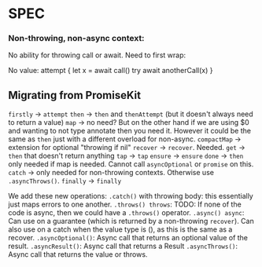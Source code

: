 # SPEC

### Non-throwing, non-async context:

No ability for throwing call or await. Need to first wrap:

No value:
attempt {
    let x = await call()
    try await anotherCall(x)
}

## Migrating from PromiseKit
`firstly` -> `attempt`
`then` -> `then` and `thenAttempt` (but it doesn't always need to return a value)
`map` -> no need? But on the other hand if we are using $0 and wanting to not type annotate then you need it. However it could be the same as `then` just with a different overload for non-async.
`compactMap` -> extension for optional "throwing if nil"
`recover` -> `recover`. Needed.
`get` -> `then` that doesn't return anything
`tap` -> `tap`
`ensure` -> `ensure`
`done` -> `then` only needed if map is needed. Cannot call `asyncOptional` or `promise` on this.
`catch` -> only needed for non-throwing contexts. Otherwise use `.asyncThrows()`.
`finally` -> `finally`

We add these new operations:
`.catch()` with throwing body: this essentially just maps errors to one another.
`.throws() throws`: TODO: If none of the code is async, then we could have a `.throws()` operator.
`.async() async`: Can use on a guarantee (which is returned by a non-throwing `recover`). Can also use on a catch when the value type is (), as this is the same as a recover.
`.asyncOptional()`: Async call that returns an optional value of the result.
`.asyncResult()`: Async call that returns a Result
`.asyncThrows()`: Async call that returns the value or throws.

